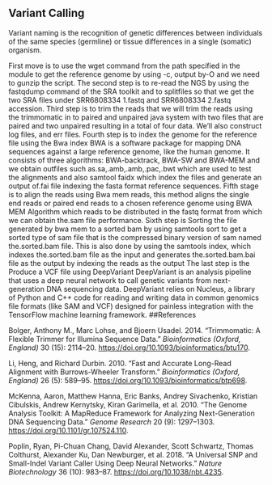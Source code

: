 ## Variant Calling

Variant naming is the recognition of genetic differences between
individuals of the same species (germline) or tissue differences in a
single (somatic) organism.

First move is to use the wget command from the path specified in the
module to get the reference genome by using -c, output by-O and we need
to gunzip the script. The second step is to re-read the NGS by using the
fastqdump command of the SRA toolkit and to splitfiles so that we get
the two SRA files under SRR6808334 1.fastq and SRR6808334 2.fastq
accession. Third step is to trim the reads that we will trim the reads
using the trimmomatic in to paired and unpaired java system with two
files that are paired and two unpaired resulting in a total of four
data. We’ll also construct log files, and err files. Fourth step is to
index the genome for the reference file using the Bwa index BWA is a
software package for mapping DNA sequences against a large reference
genome, like the human genome. It consists of three algorithms:
BWA-backtrack, BWA-SW and BWA-MEM and we obtain outfiles such
as.sa,.amb,.amb,.pac,.bwt which are used to test the alignments and also
samtool faidx which index the files and generate an output of.fai file
indexing the fasta format reference sequences. Fifth stage is to align
the reads using Bwa mem reads, this method aligns the single end reads
or paired end reads to a chosen reference genome using BWA MEM Algorithm
which reads to be distributed in the fastq format from which we can
obtain the.sam file performance. Sixth step is Sorting the file
generated by bwa mem to a sorted bam by using samtools sort to get a
sorted type of sam file that is the compressed binary version of sam
named the.sorted.bam file. This is also done by using the samtools
index, which indexes the.sorted.bam file as the input and generates
the.sorted.bam.bai file as the output by indexing the reads as the
output The last step is the Produce a VCF file using DeepVariant
DeepVariant is an analysis pipeline that uses a deep neural network to
call genetic variants from next-generation DNA sequencing data.
DeepVariant relies on Nucleus, a library of Python and C++ code for
reading and writing data in common genomics file formats (like SAM and
VCF) designed for painless integration with the TensorFlow machine
learning framework. \#\#References

<div id="refs" class="references">

<div id="ref-Bolger2014">

Bolger, Anthony M., Marc Lohse, and Bjoern Usadel. 2014. “Trimmomatic: A
Flexible Trimmer for Illumina Sequence Data.” *Bioinformatics (Oxford,
England)* 30 (15): 2114–20.
<https://doi.org/10.1093/bioinformatics/btu170>.

</div>

<div id="ref-Li2010">

Li, Heng, and Richard Durbin. 2010. “Fast and Accurate Long-Read
Alignment with Burrows-Wheeler Transform.” *Bioinformatics (Oxford,
England)* 26 (5): 589–95.
<https://doi.org/10.1093/bioinformatics/btp698>.

</div>

<div id="ref-McKenna2010">

McKenna, Aaron, Matthew Hanna, Eric Banks, Andrey Sivachenko, Kristian
Cibulskis, Andrew Kernytsky, Kiran Garimella, et al. 2010. “The Genome
Analysis Toolkit: A MapReduce Framework for Analyzing Next-Generation
DNA Sequencing Data.” *Genome Research* 20 (9): 1297–1303.
<https://doi.org/10.1101/gr.107524.110>.

</div>

<div id="ref-Poplin2018">

Poplin, Ryan, Pi-Chuan Chang, David Alexander, Scott Schwartz, Thomas
Colthurst, Alexander Ku, Dan Newburger, et al. 2018. “A Universal SNP
and Small-Indel Variant Caller Using Deep Neural Networks.” *Nature
Biotechnology* 36 (10): 983–87. <https://doi.org/10.1038/nbt.4235>.

</div>

</div>
